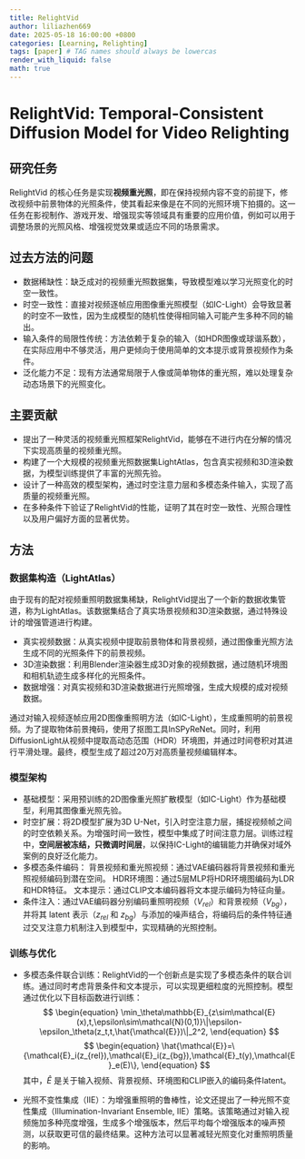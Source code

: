 ```yaml
---
title: RelightVid
author: liliazhen669
date: 2025-05-18 16:00:00 +0800
categories: [Learning, Relighting]
tags: [paper] # TAG names should always be lowercas
render_with_liquid: false
math: true
---
```


# RelightVid: Temporal-Consistent Diffusion Model for Video Relighting

## 研究任务

RelightVid 的核心任务是实现**视频重光照**，即在保持视频内容不变的前提下，修改视频中前景物体的光照条件，使其看起来像是在不同的光照环境下拍摄的。这一任务在影视制作、游戏开发、增强现实等领域具有重要的应用价值，例如可以用于调整场景的光照风格、增强视觉效果或适应不同的场景需求。

## 过去方法的问题

- 数据稀缺性：缺乏成对的视频重光照数据集，导致模型难以学习光照变化的时空一致性。
- 时空一致性：直接对视频逐帧应用图像重光照模型（如IC-Light）会导致显著的时空不一致性，因为生成模型的随机性使得相同输入可能产生多种不同的输出。
- 输入条件的局限性传统：方法依赖于复杂的输入（如HDR图像或球谐系数），在实际应用中不够灵活，用户更倾向于使用简单的文本提示或背景视频作为条件。
- 泛化能力不足：现有方法通常局限于人像或简单物体的重光照，难以处理复杂动态场景下的光照变化。

## 主要贡献
- 提出了一种灵活的视频重光照框架RelightVid，能够在不进行内在分解的情况下实现高质量的视频重光照。
- 构建了一个大规模的视频重光照数据集LightAtlas，包含真实视频和3D渲染数据，为模型训练提供了丰富的光照先验。
- 设计了一种高效的模型架构，通过时空注意力层和多模态条件输入，实现了高质量的视频重光照。
- 在多种条件下验证了RelightVid的性能，证明了其在时空一致性、光照合理性以及用户偏好方面的显著优势。

## 方法

### 数据集构造（LightAtlas）

由于现有的配对视频重照明数据集稀缺，RelightVid提出了一个新的数据收集管道，称为LightAtlas。该数据集结合了真实场景视频和3D渲染数据，通过特殊设计的增强管道进行构建。

- 真实视频数据：从真实视频中提取前景物体和背景视频，通过图像重光照方法生成不同的光照条件下的前景视频。
- 3D渲染数据：利用Blender渲染器生成3D对象的视频数据，通过随机环境图和相机轨迹生成多样化的光照条件。
- 数据增强：对真实视频和3D渲染数据进行光照增强，生成大规模的成对视频数据。

通过对输入视频逐帧应用2D图像重照明方法（如IC-Light），生成重照明的前景视频。为了提取物体前景掩码，使用了抠图工具InSPyReNet。同时，利用DiffusionLight从视频中提取高动态范围（HDR）环境图，并通过时间卷积对其进行平滑处理。最终，模型生成了超过20万对高质量视频编辑样本。

### 模型架构
- 基础模型：采用预训练的2D图像重光照扩散模型（如IC-Light）作为基础模型，利用其图像重光照先验。
- 时空扩展：将2D模型扩展为3D U-Net，引入时空注意力层，捕捉视频帧之间的时空依赖关系。为增强时间一致性，模型中集成了时间注意力层。训练过程中，**空间层被冻结，只微调时间层**，以保持IC-Light的编辑能力并确保对域外案例的良好泛化能力。
- 多模态条件编码：
    背景视频和重光照视频：通过VAE编码器将背景视频和重光照视频编码到潜在空间。
    HDR环境图：通过5层MLP将HDR环境图编码为LDR和HDR特征。
    文本提示：通过CLIP文本编码器将文本提示编码为特征向量。
- 条件注入：通过VAE编码器分别编码重照明视频（$V_{rel}$）和背景视频（$V_{bg}$），并将其 latent 表示（$z_{rel}$ 和 $z_{bg}$）与添加的噪声结合，将编码后的条件特征通过交叉注意力机制注入到模型中，实现精确的光照控制。

### 训练与优化
- 多模态条件联合训练：RelightVid的一个创新点是实现了多模态条件的联合训练。通过同时考虑背景条件和文本提示，可以实现更细粒度的光照控制。模型通过优化以下目标函数进行训练：
$$
\begin{equation}
\min_\theta\mathbb{E}_{z\sim\mathcal{E}(x),t,\epsilon\sim\mathcal{N}(0,1)}\|\epsilon-\epsilon_\theta(z_t,t,\hat{\mathcal{E}})\|_2^2,
\end{equation}
$$
$$
\begin{equation}
\hat{\mathcal{E}}=\{\mathcal{E}_i(z_{rel}),\mathcal{E}_i(z_{bg}),\mathcal{E}_t(y),\mathcal{E}_e(E)\},
\end{equation}
$$
其中，$\hat{E}$ 是关于输入视频、背景视频、环境图和CLIP嵌入的编码条件latent。

- 光照不变性集成（IIE）：为增强重照明的鲁棒性，论文还提出了一种光照不变性集成（Illumination-Invariant Ensemble, IIE）策略。该策略通过对输入视频施加多种亮度增强，生成多个增强版本，然后平均每个增强版本的噪声预测，以获取更可信的最终结果。这种方法可以显著减轻光照变化对重照明质量的影响。
